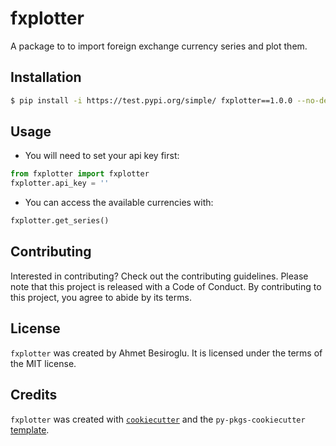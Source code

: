 # fxplotter

A package to to import foreign exchange currency series and plot them.

## Installation

```bash
$ pip install -i https://test.pypi.org/simple/ fxplotter==1.0.0 --no-dependencies
```

## Usage

- You will need to set your api key first:
```python
from fxplotter import fxplotter
fxplotter.api_key = ''
```

- You can access the available currencies with:
```python
fxplotter.get_series()
```

## Contributing

Interested in contributing? Check out the contributing guidelines. Please note that this project is released with a Code of Conduct. By contributing to this project, you agree to abide by its terms.

## License

`fxplotter` was created by Ahmet Besiroglu. It is licensed under the terms of the MIT license.

## Credits

`fxplotter` was created with [`cookiecutter`](https://cookiecutter.readthedocs.io/en/latest/) and the `py-pkgs-cookiecutter` [template](https://github.com/py-pkgs/py-pkgs-cookiecutter).
